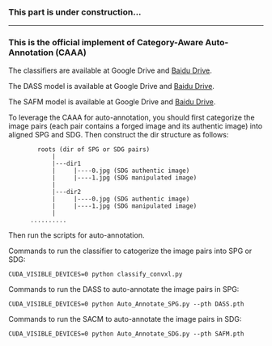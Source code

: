 ### This part is under construction...

---

### This is the official implement of Category-Aware Auto-Annotation (CAAA)

The classifiers are available at Google Drive and [Baidu Drive](https://pan.baidu.com/s/1-NidYwgVZUA0Pi0KE3ngGw?pwd=conv).

The DASS model is available at Google Drive and [Baidu Drive](https://pan.baidu.com/s/1lmksoTe2b2xObGkhUbd5-A?pwd=DASS).

The SAFM model is available at Google Drive and [Baidu Drive](https://pan.baidu.com/s/1PnLepP7bAd-8L5NcUGBx4A?pwd=SAFM).




To leverage the CAAA for auto-annotation, you should first categorize the image pairs (each pair contains a forged image and its authentic image) into aligned SPG and SDG. Then construct the dir structure as follows:

```
        roots (dir of SPG or SDG pairs)
            |
            |---dir1
            |     |----0.jpg (SDG authentic image)
            |     |----1.jpg (SDG manipulated image)
            |
            |---dir2
            |     |----0.jpg (SDG authentic image)
            |     |----1.jpg (SDG manipulated image)
            |
      ..........
 ```

Then run the scripts for auto-annotation.


Commands to run the classifier to catogerize the image pairs into SPG or SDG:
```
CUDA_VISIBLE_DEVICES=0 python classify_convxl.py
```


Commands to run the DASS to auto-annotate the image pairs in SPG:
```
CUDA_VISIBLE_DEVICES=0 python Auto_Annotate_SPG.py --pth DASS.pth
```


Commands to run the SACM to auto-annotate the image pairs in SDG:

```
CUDA_VISIBLE_DEVICES=0 python Auto_Annotate_SDG.py --pth SAFM.pth
```
